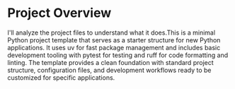 # Project Overview

I'll analyze the project files to understand what it does.This is a minimal Python project template that serves as a starter structure for new Python applications. It uses uv for fast package management and includes basic development tooling with pytest for testing and ruff for code formatting and linting. The template provides a clean foundation with standard project structure, configuration files, and development workflows ready to be customized for specific applications.